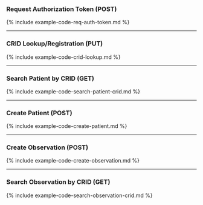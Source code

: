 ### Request Authorization Token (POST)
{% include example-code-req-auth-token.md %}

---

### CRID Lookup/Registration (PUT)
{% include example-code-crid-lookup.md %}

---

### Search Patient by CRID (GET)
{% include example-code-search-patient-crid.md %}

---

### Create Patient (POST)
{% include example-code-create-patient.md %}

---

### Create Observation (POST)
{% include example-code-create-observation.md %}

---

### Search Observation by CRID (GET)
{% include example-code-search-observation-crid.md %}
